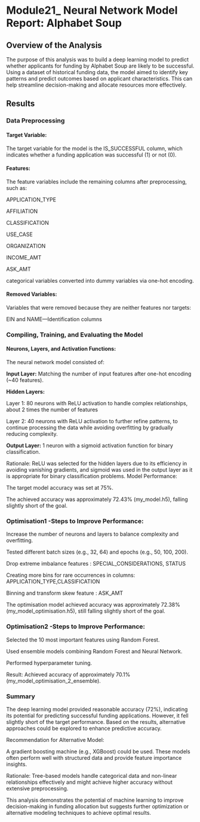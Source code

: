 # Module21_ Neural Network Model Report: Alphabet Soup

## Overview of the Analysis

The purpose of this analysis was to build a deep learning model to predict whether applicants for funding by Alphabet Soup 
are likely to be successful. Using a dataset of historical funding data, the model aimed to identify key patterns and 
predict outcomes based on applicant characteristics. This can help streamline decision-making and allocate 
resources more effectively.

## Results

### Data Preprocessing

#### Target Variable:

The target variable for the model is the IS_SUCCESSFUL column, which indicates whether a funding application was successful (1) or not (0).

#### Features:

The feature variables include the remaining columns after preprocessing, such as:

APPLICATION_TYPE

AFFILIATION

CLASSIFICATION

USE_CASE

ORGANIZATION

INCOME_AMT

ASK_AMT

categorical variables converted into dummy variables via one-hot encoding.

#### Removed Variables:

Variables that were removed because they are neither features nor targets:

EIN and NAME—Identification columns

### Compiling, Training, and Evaluating the Model

#### Neurons, Layers, and Activation Functions:

The neural network model consisted of:

**Input Layer:** Matching the number of input features after one-hot encoding (~40 features).

**Hidden Layers:**

Layer 1: 80 neurons with ReLU activation to handle complex relationships, about 2 times the number of features

Layer 2: 40 neurons with ReLU activation to further refine patterns, 
to continue processing the data while avoiding overfitting by gradually reducing complexity.

**Output Layer:** 1 neuron with a sigmoid activation function for binary classification.

Rationale: ReLU was selected for the hidden layers due to its efficiency in avoiding vanishing gradients, 
and sigmoid was used in the output layer as it is appropriate for binary classification problems.
Model Performance:

The target model accuracy was set at 75%.

The achieved accuracy was approximately 72.43% (my_model.h5), falling slightly short of the goal.

### Optimisation1 -Steps to Improve Performance:

Increase the number of neurons and layers to balance complexity and overfitting.

Tested different batch sizes (e.g., 32, 64) and epochs (e.g., 50, 100, 200).

Drop extreme imbalance features : SPECIAL_CONSIDERATIONS, STATUS

Creating more bins for rare occurrences in columns: APPLICATION_TYPE,CLASSIFICATION

Binning and transform skew feature : ASK_AMT

The optimisation model achieved accuracy was approximately 72.38% (my_model_optimisation.h5), 
still falling slightly short of the goal.

### Optimisation2 -Steps to Improve Performance:

 Selected the 10 most important features using Random Forest.

 Used ensemble models combining Random Forest and Neural Network.

 Performed hyperparameter tuning.

 Result: Achieved accuracy of approximately 70.1% (my_model_optimisation_2_ensemble).



### Summary

The deep learning model provided reasonable accuracy (72%), indicating its potential for predicting successful funding 
applications. 
However, it fell slightly short of the target performance. Based on the results, alternative approaches could be 
explored to enhance predictive accuracy.

Recommendation for Alternative Model:

A gradient boosting machine (e.g., XGBoost) could be used. These models often perform 
well with structured data and provide feature importance insights.

Rationale: Tree-based models handle categorical data and non-linear relationships effectively and might achieve 
higher accuracy without extensive preprocessing.

This analysis demonstrates the potential of machine learning to improve decision-making in funding allocation 
but suggests further optimization or alternative modeling techniques to achieve optimal results.
